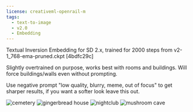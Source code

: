 ```yaml
---
license: creativeml-openrail-m
tags:
  - text-to-image
  - v2.0
  - Embedding
---
```

Textual Inversion Embedding for SD 2.x, trained for 2000 steps from v2-1_768-ema-pruned.ckpt [4bdfc29c]

Slightly overtrained on purpose, works best with rooms and buildings. Will force buildings/walls even without prompting.

Use negative prompt "low quality, blurry, meme, out of focus" to get sharper results, if you want a softer look leave this out.

![cemetery](https://huggingface.co/undeadxoxo/iso-v1-2000/resolve/main/00910-956901241-cemetery%2C%20gloomy%2C%20fog%2C%20gravestones%2C%20rotten%20wood%2C%20_iso-v1-2000_.png)
![gingerbread house](https://huggingface.co/undeadxoxo/iso-v1-2000/resolve/main/00877-3318357117-gingerbread%20house%2C%20dark%20room%2C%20style%20of%20_iso-v1-2000_.png)
![nightclub](https://huggingface.co/undeadxoxo/iso-v1-2000/resolve/main/00923-1382556909-cyberpunk%20nightclub%20at%20night%2C%20dark%20colors%2C%20ambient%20glow%2C%20neon%20signs%2C%20futuristic%2C%20_iso-v1-2000_.png)
![mushroom cave](https://huggingface.co/undeadxoxo/iso-v1-2000/resolve/main/01102-2407038058-mushrooms%2C%20glowing%20crystal%20cave%2C%20style%20of%20_iso-v1-2000_.png)
